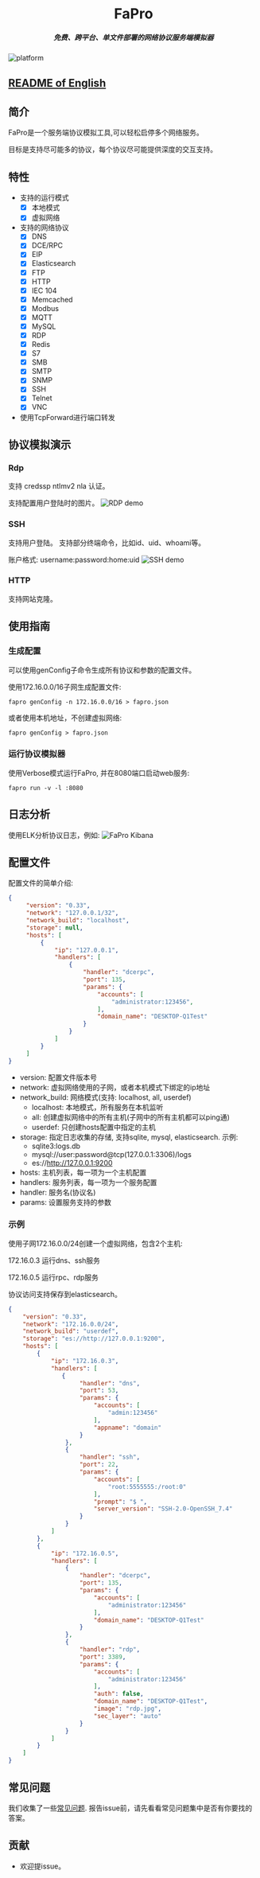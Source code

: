 
<h1 align="center">
  FaPro
  <br>
</h1>

<h5 align="center">免费、跨平台、单文件部署的网络协议服务端模拟器</h5>

![platform](https://img.shields.io/badge/platform-cross-important?color=%23189000)

## [README of English](README.md)

## 简介

FaPro是一个服务端协议模拟工具,可以轻松启停多个网络服务。

目标是支持尽可能多的协议，每个协议尽可能提供深度的交互支持。

## 特性

- 支持的运行模式
  - [x] 本地模式
  - [x] 虚拟网络
- 支持的网络协议
  - [x] DNS
  - [x] DCE/RPC
  - [x] EIP
  - [x] Elasticsearch
  - [x] FTP
  - [x] HTTP
  - [x] IEC 104
  - [x] Memcached
  - [x] Modbus
  - [x] MQTT
  - [x] MySQL
  - [x] RDP
  - [x] Redis 
  - [x] S7 
  - [x] SMB
  - [x] SMTP
  - [x] SNMP
  - [x] SSH 
  - [x] Telnet 
  - [x] VNC
- 使用TcpForward进行端口转发

## 协议模拟演示
### Rdp
支持 credssp ntlmv2 nla 认证。

支持配置用户登陆时的图片。
![RDP demo](docs/rdp.gif)

### SSH 
支持用户登陆。
支持部分终端命令，比如id、uid、whoami等。

账户格式: username:password:home:uid
![SSH demo](docs/ssh.gif)

### HTTP
支持网站克隆。

## 使用指南

### 生成配置
可以使用genConfig子命令生成所有协议和参数的配置文件。
   
使用172.16.0.0/16子网生成配置文件:
```shell 
fapro genConfig -n 172.16.0.0/16 > fapro.json
```

或者使用本机地址，不创建虚拟网络:
```shell 
fapro genConfig > fapro.json
```

### 运行协议模拟器
使用Verbose模式运行FaPro, 并在8080端口启动web服务:
```shell
fapro run -v -l :8080
```

## 日志分析
使用ELK分析协议日志，例如:
![FaPro Kibana](docs/FaProLogs.jpg)


## 配置文件
配置文件的简单介绍:

```json
{
     "version": "0.33",
     "network": "127.0.0.1/32",
     "network_build": "localhost",
     "storage": null,
     "hosts": [
         {
             "ip": "127.0.0.1",
             "handlers": [
                 {
                     "handler": "dcerpc",
                     "port": 135,
                     "params": {
                         "accounts": [
                             "administrator:123456",
                         ],
                         "domain_name": "DESKTOP-Q1Test"
                     }
                 }
             ]
         }
     ]
}

```

 - version: 配置文件版本号
 - network: 虚拟网络使用的子网，或者本机模式下绑定的ip地址
 - network_build: 网络模式(支持: localhost, all, userdef)
   - localhost: 本地模式，所有服务在本机监听
   - all: 创建虚拟网络中的所有主机(子网中的所有主机都可以ping通)
   - userdef: 只创建hosts配置中指定的主机
 - storage: 指定日志收集的存储, 支持sqlite, mysql, elasticsearch. 示例:
   - sqlite3:logs.db
   - mysql://user:password@tcp(127.0.0.1:3306)/logs
   - es://http://127.0.0.1:9200 
 - hosts: 主机列表，每一项为一个主机配置
 - handlers: 服务列表，每一项为一个服务配置
 - handler: 服务名(协议名)
 - params: 设置服务支持的参数
 

### 示例
使用子网172.16.0.0/24创建一个虚拟网络，包含2个主机:

172.16.0.3 运行dns、ssh服务

172.16.0.5 运行rpc、rdp服务

协议访问支持保存到elasticsearch。
```json
{
    "version": "0.33",
    "network": "172.16.0.0/24",
    "network_build": "userdef",
    "storage": "es://http://127.0.0.1:9200",
    "hosts": [
        {
            "ip": "172.16.0.3",
            "handlers": [
               {
                    "handler": "dns",
                    "port": 53,
                    "params": {
                        "accounts": [
                            "admin:123456"
                        ],
                        "appname": "domain"
                    }
                },
                {
                    "handler": "ssh",
                    "port": 22,
                    "params": {
                        "accounts": [
                            "root:5555555:/root:0"
                        ],
                        "prompt": "$ ",
                        "server_version": "SSH-2.0-OpenSSH_7.4"
                    }
                }
            ]
        },
        {
            "ip": "172.16.0.5",
            "handlers": [
                {
                    "handler": "dcerpc",
                    "port": 135,
                    "params": {
                        "accounts": [
                            "administrator:123456"
                        ],
                        "domain_name": "DESKTOP-Q1Test"
                    }
                },
                {
                    "handler": "rdp",
                    "port": 3389,
                    "params": {
                        "accounts": [  
                            "administrator:123456"
                        ],
                        "auth": false,
                        "domain_name": "DESKTOP-Q1Test",
                        "image": "rdp.jpg",
                        "sec_layer": "auto"
                    }
                }
            ]
        }
    ]
}

```

## 常见问题
我们收集了一些[常见问题](FAQ.md). 报告issue前，请先看看常见问题集中是否有你要找的答案。

## 贡献
* 欢迎提issue。
  

